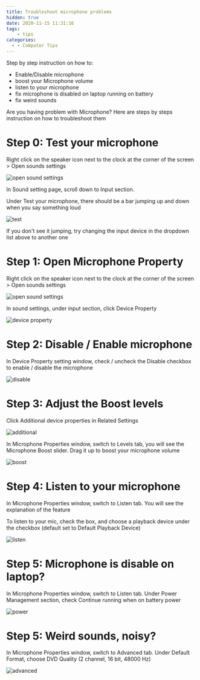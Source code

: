 ```yaml
---
title: Troubleshoot microphone problems
hidden: true
date: 2020-11-15 11:31:16
tags:
    - tips
categories:
  - - Computer Tips
---
```


Step by step instruction on how to:

- Enable/Disable microphone
- boost your Microphone volume
- listen to your microphone
- fix microphone is disabled on laptop running on battery
- fix weird sounds

<!-- more -->

Are you having problem with Microphone? Here are steps by steps instruction on how to troubleshoot them

# Step 0: Test your microphone

Right click on the speaker icon next to the clock at the corner of the screen > Open sounds settings

![open sound settings](https://i.imgur.com/DUxVRNz.png)

In Sound setting page, scroll down to Input section.

Under Test your microphone, there should be a bar jumping up and down when you say something loud

![test](https://i.imgur.com/fSYxGL5.png)

If you don't see it jumping, try changing the input device in the dropdown list above to another one

# Step 1: Open Microphone Property

Right click on the speaker icon next to the clock at the corner of the screen > Open sounds settings

![open sound settings](https://i.imgur.com/DUxVRNz.png)

In sound settings, under input section, click Device Property

![device property](https://i.imgur.com/8EoZfR8.png)

# Step 2: Disable / Enable microphone

In Device Property setting window, check / uncheck the Disable checkbox to enable / disable the microphone

![disable](https://i.imgur.com/9MXvyw7.png)


# Step 3: Adjust the Boost levels

Click Additional device properties in Related Settings

![additional](https://i.imgur.com/cXYq9Va.png)

In Microphone Properties window, switch to Levels tab, you will see the Microphone Boost slider. Drag it up to boost your microphone volume

![boost](https://i.imgur.com/9xHkGIt.png)

# Step 4: Listen to your microphone

In Microphone Properties window, switch to Listen tab. You will see the explanation of the feature

To listen to your mic, check the box, and choose a playback device under the checkbox (default set to Default Playback Device)

![listen](https://i.imgur.com/6wrqt41.png)

# Step 5: Microphone is disable on laptop?

In Microphone Properties window, switch to Listen tab. Under Power Management section, check Continue running when on battery power

![power](https://i.imgur.com/mN2extg.png)

# Step 5: Weird sounds, noisy?

In Microphone Properties window, switch to Advanced tab. Under Default Format, choose DVD Quality (2 channel, 16 bit, 48000 Hz)

![advanced](https://i.imgur.com/JpolWu9.png)
